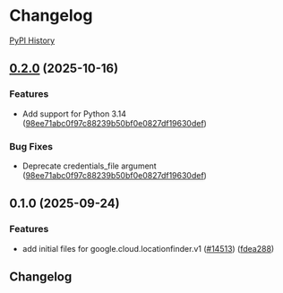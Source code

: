 # Changelog

[PyPI History][1]

[1]: https://pypi.org/project/google-cloud-locationfinder/#history

## [0.2.0](https://github.com/googleapis/google-cloud-python/compare/google-cloud-locationfinder-v0.1.0...google-cloud-locationfinder-v0.2.0) (2025-10-16)


### Features

* Add support for Python 3.14  ([98ee71abc0f97c88239b50bf0e0827df19630def](https://github.com/googleapis/google-cloud-python/commit/98ee71abc0f97c88239b50bf0e0827df19630def))


### Bug Fixes

* Deprecate credentials_file argument  ([98ee71abc0f97c88239b50bf0e0827df19630def](https://github.com/googleapis/google-cloud-python/commit/98ee71abc0f97c88239b50bf0e0827df19630def))

## 0.1.0 (2025-09-24)


### Features

* add initial files for google.cloud.locationfinder.v1 ([#14513](https://github.com/googleapis/google-cloud-python/issues/14513)) ([fdea288](https://github.com/googleapis/google-cloud-python/commit/fdea288f34e50fbc116aba9ead851036c44a4518))

## Changelog
